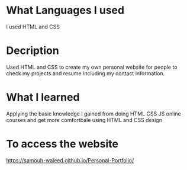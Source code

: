 # What Languages I used
I used HTML and CSS 
# Decription
Used HTML and CSS to create my own personal website for people to check my projects and resume Including my contact information.
# What I learned
Applying the basic knowledge I gained from doing HTML CSS JS online courses and get more comfortbale using HTML and CSS design
# To access the website
https://samouh-waleed.github.io/Personal-Portfolio/
